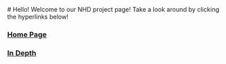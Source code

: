 <meta property="og:site_name" content="Main Page" />
# Hello! Welcome to our NHD project page! Take a look around by clicking the hyperlinks below!

### [Home Page](https://primitt.github.io/home.html) 
### [In Depth](https://primitt.github.io/in_depth)